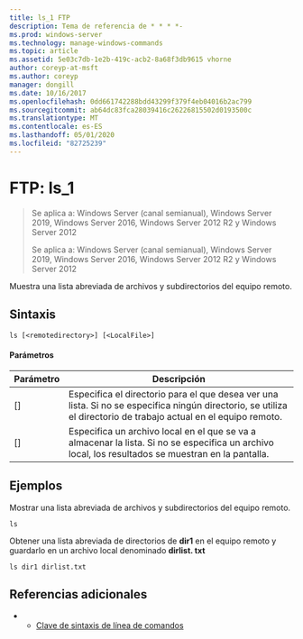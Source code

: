 ```yaml
---
title: ls_1 FTP
description: Tema de referencia de * * * *-
ms.prod: windows-server
ms.technology: manage-windows-commands
ms.topic: article
ms.assetid: 5e03c7db-1e2b-419c-acb2-8a68f3db9615 vhorne
author: coreyp-at-msft
ms.author: coreyp
manager: dongill
ms.date: 10/16/2017
ms.openlocfilehash: 0dd661742288bdd43299f379f4eb04016b2ac799
ms.sourcegitcommit: ab64dc83fca28039416c26226815502d0193500c
ms.translationtype: MT
ms.contentlocale: es-ES
ms.lasthandoff: 05/01/2020
ms.locfileid: "82725239"
---
```

# <a name="ftp-ls_1"></a>FTP: ls_1

> Se aplica a: Windows Server (canal semianual), Windows Server 2019, Windows Server 2016, Windows Server 2012 R2 y Windows Server 2012
> 
> 
> Se aplica a: Windows Server (canal semianual), Windows Server 2019, Windows Server 2016, Windows Server 2012 R2 y Windows Server 2012

Muestra una lista abreviada de archivos y subdirectorios del equipo remoto.   
## <a name="syntax"></a>Sintaxis  
```  
ls [<remotedirectory>] [<LocalFile>]  
```  
#### <a name="parameters"></a>Parámetros  

|      Parámetro      |                                                                       Descripción                                                                        |
|---------------------|----------------------------------------------------------------------------------------------------------------------------------------------------------|
| [<remotedirectory>] | Especifica el directorio para el que desea ver una lista. Si no se especifica ningún directorio, se utiliza el directorio de trabajo actual en el equipo remoto. |
|    [<LocalFile>]    |               Especifica un archivo local en el que se va a almacenar la lista. Si no se especifica un archivo local, los resultados se muestran en la pantalla.               |

## <a name="examples"></a>Ejemplos  
Mostrar una lista abreviada de archivos y subdirectorios del equipo remoto.  
```  
ls  
```  
Obtener una lista abreviada de directorios de **dir1** en el equipo remoto y guardarlo en un archivo local denominado **dirlist. txt**  
```  
ls dir1 dirlist.txt   
```  
## <a name="additional-references"></a>Referencias adicionales  
-   - [Clave de sintaxis de línea de comandos](command-line-syntax-key.md)  
